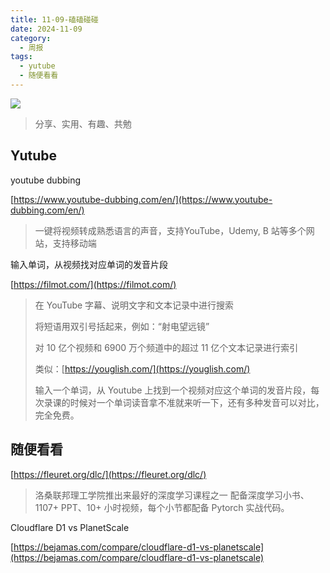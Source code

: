 ```yaml
---
title: 11-09-磕磕碰碰
date: 2024-11-09
category:
  - 周报
tags:
  - yutube
  - 随便看看
---
```

![](https://img.nnxx.me/file/06fec41a7d2808196218b-a1ec39b9d1ee4f4098.png)

> 分享、实用、有趣、共勉





##  Yutube


youtube dubbing

[https://www.youtube-dubbing.com/en/](https://www.youtube-dubbing.com/en/)

>一键将视频转成熟悉语言的声音，支持YouTube，Udemy, B 站等多个网站，支持移动端


输入单词，从视频找对应单词的发音片段

[https://filmot.com/](https://filmot.com/)

>在 YouTube 字幕、说明文字和文本记录中进行搜索
>
>将短语用双引号括起来，例如：“射电望远镜”
>
>对 10 亿个视频和 6900 万个频道中的超过 11 亿个文本记录进行索引
>
>类似：[https://youglish.com/](https://youglish.com/)
>
>输入一个单词，从 Youtube 上找到一个视频对应这个单词的发音片段，每次录课的时候对一个单词读音拿不准就来听一下，还有多种发音可以对比，完全免费。





## 随便看看



[https://fleuret.org/dlc/](https://fleuret.org/dlc/)

>洛桑联邦理工学院推出来最好的深度学习课程之一  配备深度学习小书、1107+ PPT、10+ 小时视频，每个小节都配备 Pytorch 实战代码。



Cloudflare D1 vs PlanetScale

[https://bejamas.com/compare/cloudflare-d1-vs-planetscale](https://bejamas.com/compare/cloudflare-d1-vs-planetscale)

